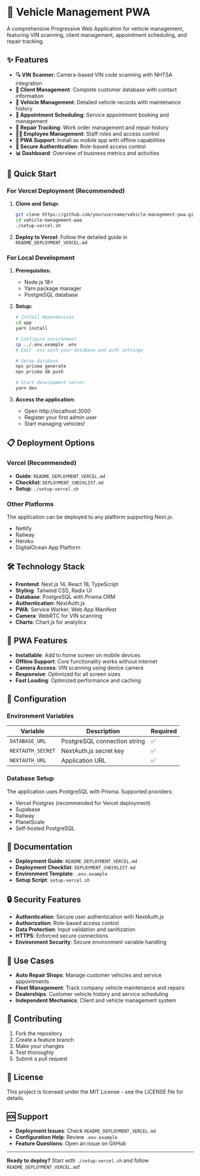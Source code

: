 
# 🚗 Vehicle Management PWA

A comprehensive Progressive Web Application for vehicle management, featuring VIN scanning, client management, appointment scheduling, and repair tracking.

## ✨ Features

- **🔍 VIN Scanner**: Camera-based VIN code scanning with NHTSA integration
- **👥 Client Management**: Complete customer database with contact information
- **🚗 Vehicle Management**: Detailed vehicle records with maintenance history
- **📅 Appointment Scheduling**: Service appointment booking and management
- **🔧 Repair Tracking**: Work order management and repair history
- **👨‍💼 Employee Management**: Staff roles and access control
- **📱 PWA Support**: Install as mobile app with offline capabilities
- **🔐 Secure Authentication**: Role-based access control
- **📊 Dashboard**: Overview of business metrics and activities

## 🚀 Quick Start

### For Vercel Deployment (Recommended)

1. **Clone and Setup:**
   ```bash
   git clone https://github.com/yourusername/vehicle-management-pwa.git
   cd vehicle-management-pwa
   ./setup-vercel.sh
   ```

2. **Deploy to Vercel:**
   Follow the detailed guide in `README_DEPLOYMENT_VERCEL.md`

### For Local Development

1. **Prerequisites:**
   - Node.js 18+ 
   - Yarn package manager
   - PostgreSQL database

2. **Setup:**
   ```bash
   # Install dependencies
   cd app
   yarn install
   
   # Configure environment
   cp ../.env.example .env
   # Edit .env with your database and auth settings
   
   # Setup database
   npx prisma generate
   npx prisma db push
   
   # Start development server
   yarn dev
   ```

3. **Access the application:**
   - Open http://localhost:3000
   - Register your first admin user
   - Start managing vehicles!

## 📋 Deployment Options

### Vercel (Recommended)
- **Guide**: `README_DEPLOYMENT_VERCEL.md`
- **Checklist**: `DEPLOYMENT_CHECKLIST.md`
- **Setup**: `./setup-vercel.sh`

### Other Platforms
The application can be deployed to any platform supporting Next.js:
- Netlify
- Railway
- Heroku
- DigitalOcean App Platform

## 🛠️ Technology Stack

- **Frontend**: Next.js 14, React 18, TypeScript
- **Styling**: Tailwind CSS, Radix UI
- **Database**: PostgreSQL with Prisma ORM
- **Authentication**: NextAuth.js
- **PWA**: Service Worker, Web App Manifest
- **Camera**: WebRTC for VIN scanning
- **Charts**: Chart.js for analytics

## 📱 PWA Features

- **Installable**: Add to home screen on mobile devices
- **Offline Support**: Core functionality works without internet
- **Camera Access**: VIN scanning using device camera
- **Responsive**: Optimized for all screen sizes
- **Fast Loading**: Optimized performance and caching

## 🔧 Configuration

### Environment Variables

| Variable | Description | Required |
|----------|-------------|----------|
| `DATABASE_URL` | PostgreSQL connection string | ✅ |
| `NEXTAUTH_SECRET` | NextAuth.js secret key | ✅ |
| `NEXTAUTH_URL` | Application URL | ✅ |

### Database Setup

The application uses PostgreSQL with Prisma. Supported providers:
- Vercel Postgres (recommended for Vercel deployment)
- Supabase
- Railway
- PlanetScale
- Self-hosted PostgreSQL

## 📖 Documentation

- **Deployment Guide**: `README_DEPLOYMENT_VERCEL.md`
- **Deployment Checklist**: `DEPLOYMENT_CHECKLIST.md`
- **Environment Template**: `.env.example`
- **Setup Script**: `setup-vercel.sh`

## 🔒 Security Features

- **Authentication**: Secure user authentication with NextAuth.js
- **Authorization**: Role-based access control
- **Data Protection**: Input validation and sanitization
- **HTTPS**: Enforced secure connections
- **Environment Security**: Secure environment variable handling

## 🎯 Use Cases

- **Auto Repair Shops**: Manage customer vehicles and service appointments
- **Fleet Management**: Track company vehicle maintenance and repairs
- **Dealerships**: Customer vehicle history and service scheduling
- **Independent Mechanics**: Client and vehicle management system

## 🤝 Contributing

1. Fork the repository
2. Create a feature branch
3. Make your changes
4. Test thoroughly
5. Submit a pull request

## 📄 License

This project is licensed under the MIT License - see the LICENSE file for details.

## 🆘 Support

- **Deployment Issues**: Check `README_DEPLOYMENT_VERCEL.md`
- **Configuration Help**: Review `.env.example`
- **Feature Questions**: Open an issue on GitHub

---

**Ready to deploy?** Start with `./setup-vercel.sh` and follow `README_DEPLOYMENT_VERCEL.md`!
